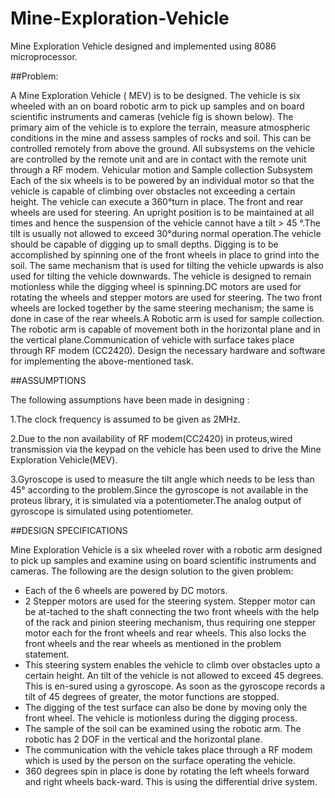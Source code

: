 # Mine-Exploration-Vehicle
Mine Exploration Vehicle designed and implemented using 8086 microprocessor.

##Problem:

A Mine Exploration Vehicle ( MEV) is to be designed. The vehicle is six wheeled with
an on board robotic arm to pick up samples and on board scientific instruments and
cameras (vehicle fig is shown below).
The primary aim of the vehicle is to explore the terrain, measure atmospheric
conditions in the mine and assess samples of rocks and soil. This can be controlled
remotely from above the ground. All subsystems on the vehicle are controlled by the
remote unit and are in contact with the remote unit through a RF modem.
Vehicular motion and Sample collection Subsystem
Each of the six wheels is to be powered by an individual motor so that the vehicle is
capable of climbing over obstacles not exceeding a certain height. The vehicle can
execute a 360°turn in place. The front and rear wheels are used for steering. An
upright position is to be maintained at all times and hence the suspension of the
vehicle cannot have a tilt > 45 °.The tilt is usually not allowed to exceed 30°during
normal operation.The vehicle should be capable of digging up to small depths.
Digging is to be accomplished by spinning one of the front wheels in place to grind
into the soil. The same mechanism that is used for tilting the vehicle upwards is also
used for tilting the vehicle downwards. The vehicle is designed to remain motionless
while the digging wheel is spinning.DC motors are used for rotating the wheels and
stepper motors are used for steering. The two front wheels are locked together by the
same steering mechanism; the same is done in case of the rear wheels.A Robotic arm
is used for sample collection. The robotic arm is capable of movement both in the
horizontal plane and in the vertical plane.Communication of vehicle with surface takes
place through RF modem (CC2420).
Design the necessary hardware and software for implementing the above-mentioned
task.

##ASSUMPTIONS

The following assumptions have been made in designing :

1.The clock frequency is assumed to be given as 2MHz.

2.Due to the non availability of RF modem(CC2420) in proteus,wired transmission
via the keypad on the vehicle has been used to drive the Mine Exploration
Vehicle(MEV).

3.Gyroscope is used to measure the tilt angle which needs to be less than 45°
according to the problem.Since the gyroscope is not available in the proteus library, it
is simulated via a potentiometer.The analog output of gyroscope is simulated using
potentiometer.

##DESIGN SPECIFICATIONS

Mine Exploration Vehicle is a six wheeled rover with a robotic arm designed to pick
up samples and examine using on board scientific instruments and cameras.
The following are the design solution to the given problem:
* Each of the 6 wheels are powered by DC motors.
* 2 Stepper motors are used for the steering system. Stepper motor can be at-tached to
the shaft connecting the two front wheels with the help of the rack and pinion steering
mechanism, thus requiring one stepper motor each for the front wheels and rear
wheels. This also locks the front wheels and the rear wheels as mentioned in the
problem statement.
* This steering system enables the vehicle to climb over obstacles upto a certain height.
An tilt of the vehicle is not allowed to exceed 45 degrees. This is en-sured using a
gyroscope. As soon as the gyroscope records a tilt of 45 degrees of greater, the motor
functions are stopped.
* The digging of the test surface can also be done by moving only the front
wheel. The vehicle is motionless during the digging process.
* The sample of the soil can be examined using the robotic arm. The robotic has 2
DOF in the vertical and the horizontal plane.
* The communication with the vehicle takes place through a RF modem which is
used by the person on the surface operating the vehicle.
* 360 degrees spin in place is done by rotating the left wheels forward and right
wheels back-ward. This is using the differential drive system.

